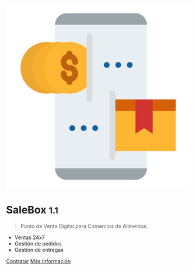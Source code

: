 <!-- _coverpage.md -->

![logo](_media/salebox.svg)

# SaleBox <small>1.1</small>

> Punto de Venta Digital para Comercios de Alimentos.

- Ventas 24x7
- Gestión de pedidos
- Gestión de entregas

[Contratar](https://alariva.com/es/contacto)
[Más Información](#salebox)
